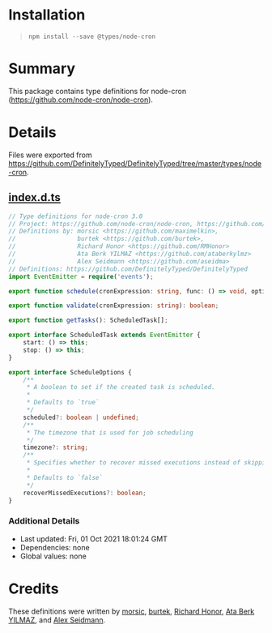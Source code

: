# Installation
> `npm install --save @types/node-cron`

# Summary
This package contains type definitions for node-cron (https://github.com/node-cron/node-cron).

# Details
Files were exported from https://github.com/DefinitelyTyped/DefinitelyTyped/tree/master/types/node-cron.
## [index.d.ts](https://github.com/DefinitelyTyped/DefinitelyTyped/tree/master/types/node-cron/index.d.ts)
````ts
// Type definitions for node-cron 3.0
// Project: https://github.com/node-cron/node-cron, https://github.com/merencia/node-cron
// Definitions by: morsic <https://github.com/maximelkin>,
//                 burtek <https://github.com/burtek>,
//                 Richard Honor <https://github.com/RMHonor>
//                 Ata Berk YILMAZ <https://github.com/ataberkylmz>
//                 Alex Seidmann <https://github.com/aseidma>
// Definitions: https://github.com/DefinitelyTyped/DefinitelyTyped
import EventEmitter = require('events');

export function schedule(cronExpression: string, func: () => void, options?: ScheduleOptions): ScheduledTask;

export function validate(cronExpression: string): boolean;

export function getTasks(): ScheduledTask[];

export interface ScheduledTask extends EventEmitter {
    start: () => this;
    stop: () => this;
}

export interface ScheduleOptions {
    /**
     * A boolean to set if the created task is scheduled.
     *
     * Defaults to `true`
     */
    scheduled?: boolean | undefined;
    /**
     * The timezone that is used for job scheduling
     */
    timezone?: string;
    /**
     * Specifies whether to recover missed executions instead of skipping them.
     *
     * Defaults to `false`
     */
    recoverMissedExecutions?: boolean;
}

````

### Additional Details
 * Last updated: Fri, 01 Oct 2021 18:01:24 GMT
 * Dependencies: none
 * Global values: none

# Credits
These definitions were written by [morsic](https://github.com/maximelkin), [burtek](https://github.com/burtek), [Richard Honor](https://github.com/RMHonor), [Ata Berk YILMAZ](https://github.com/ataberkylmz), and [Alex Seidmann](https://github.com/aseidma).
